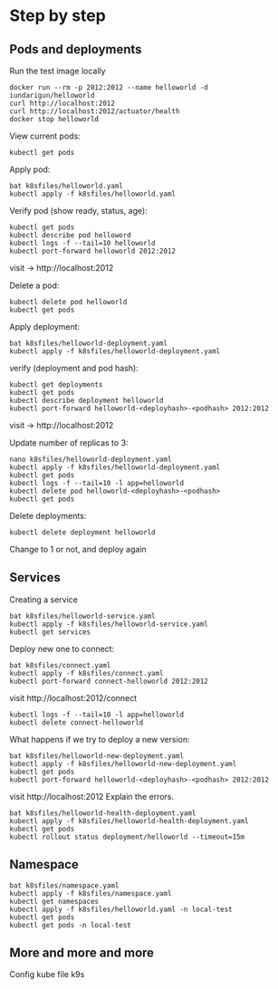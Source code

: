 # Step by step


## Pods and deployments
Run the test image locally
```shell
docker run --rm -p 2012:2012 --name helloworld -d iundarigun/helloworld
curl http://localhost:2012
curl http://localhost:2012/actuator/health
docker stop helloworld
```

View current pods:
```shell
kubectl get pods
```

Apply pod:
```shell
bat k8sfiles/helloworld.yaml
kubectl apply -f k8sfiles/helloworld.yaml
```

Verify pod (show ready, status, age):
```shell
kubectl get pods
kubectl describe pod helloword
kubectl logs -f --tail=10 helloworld
kubectl port-forward helloworld 2012:2012
```

visit -> http://localhost:2012

Delete a pod:
```shell
kubectl delete pod helloworld
kubectl get pods
```

Apply deployment:
```shell
bat k8sfiles/helloworld-deployment.yaml
kubectl apply -f k8sfiles/helloworld-deployment.yaml 
```

verify (deployment and pod hash):
```shell
kubectl get deployments
kubectl get pods
kubectl describe deployment helloworld
kubectl port-forward helloworld-<deployhash>-<podhash> 2012:2012
```

visit -> http://localhost:2012


Update number of replicas to 3:
```shell
nano k8sfiles/helloworld-deployment.yaml
kubectl apply -f k8sfiles/helloworld-deployment.yaml 
kubectl get pods
kubectl logs -f --tail=10 -l app=helloworld
kubectl delete pod helloworld-<deployhash>-<podhash>
kubectl get pods
```

Delete deployments:
```shell
kubectl delete deployment helloworld
```
Change to 1 or not, and deploy again

## Services

Creating a service

```shell
bat k8sfiles/helloworld-service.yaml
kubectl apply -f k8sfiles/helloworld-service.yaml
kubectl get services
```

Deploy new one to connect:
```shell
bat k8sfiles/connect.yaml
kubectl apply -f k8sfiles/connect.yaml
kubectl port-forward connect-helloworld 2012:2012
```

visit http://localhost:2012/connect

```shell
kubectl logs -f --tail=10 -l app=helloworld
kubectl delete connect-helloworld
```

What happens if we try to deploy a new version:
```shell
bat k8sfiles/helloworld-new-deployment.yaml
kubectl apply -f k8sfiles/helloworld-new-deployment.yaml
kubectl get pods
kubectl port-forward helloworld-<deployhash>-<podhash> 2012:2012
```

visit http://localhost:2012
Explain the errors.

```shell
bat k8sfiles/helloworld-health-deployment.yaml
kubectl apply -f k8sfiles/helloworld-health-deployment.yaml
kubectl get pods
kubectl rollout status deployment/helloworld --timeout=15m
```

## Namespace
```shell
bat k8sfiles/namespace.yaml 
kubectl apply -f k8sfiles/namespace.yaml
kubectl get namespaces
kubectl apply -f k8sfiles/helloworld.yaml -n local-test
kubectl get pods
kubectl get pods -n local-test
```

## More and more and more

Config kube file
k9s
